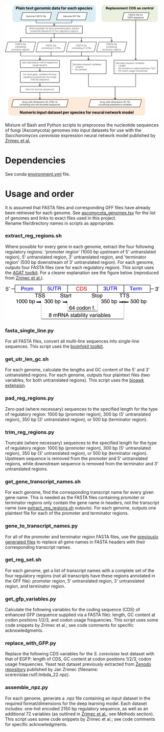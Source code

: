<p align="center">
  <img src=https://github.com/akcchi/ascomycota-exp/blob/main/figs/preprocessing_flowchart.jpg alt="flowchart describing preprocessing steps" width="600">
</p>
<p>
  Mixture of Bash and Python scripts to preprocess the nucleotide sequences of fungi (Ascomycota) genomes into input datasets for use with the <i>Saccharomyces cerevisiae</i> expression neural network model published by <a href="https://doi.org/10.1038/s41467-020-19921-4">Zrimec et al.</a>
</p>

# Dependencies
See conda [environment.yml](/preprocessing/environment.yml) file.

# Usage and order
It is assumed that FASTA files and corresponding GFF files have already been retrieved for each genome. See [ascomycota_genomes.tsv](/preprocessing/ascomycota_genomes.tsv) for the list of genomes and links to exact files used in this project.<br>
Rename file/directory names in scripts as appropriate.

### extract_reg_regions.sh
Where possible for every gene in each genome, extract the four following regulatory regions: 'promoter region' (1000 bp upstream of 5' untranslated region), 5' untranslated region, 3' untranslated region, and 'terminator region' (500 bp downstream of 3' untranslated region). For each genome, outputs four FASTA files (one for each regulatory region). This script uses the [AGAT toolkit](https://github.com/NBISweden/AGAT). For a clearer explanation see the figure below (reproduced from [Zrimec et al.](https://doi.org/10.1038/s41467-020-19921-4)).
<p align="center">
  <img src=https://github.com/akcchi/ascomycota-exp/blob/main/figs/features.png alt="flowchart describing preprocessing steps" width="600">
</p>

### fasta_single_line.py
For all FASTA files, convert all multi-line sequences into single-line sequences. This script uses the [bioinfokit toolkit](https://github.com/reneshbedre/bioinfokit). 

### get_utr_len_gc.sh
For each genome, calculate the lengths and GC content of the 5' and 3' untranslated regions. For each genome, outputs four plaintext files (two variables, for both untranslated regions). This script uses the [bioawk extension](https://github.com/lh3/bioawk). 

### pad_reg_regions.py
Zero-pad (where necessary) sequences to the specified length for the type of regulatory region: 1000 bp (promoter region), 300 bp (5' untranslated region), 350 bp (3' untranslated region), or 500 bp (terminator region). 

### trim_reg_regions.py
Truncate (where necessary) sequences to the specified length for the type of regulatory region: 1000 bp (promoter region), 300 bp (5' untranslated region), 350 bp (3' untranslated region), or 500 bp (terminator region). Upstream sequence is removed from the promoter and 5' untranslated regions, while downstream sequence is removed from the terminator and 3' untranslated regions. 

### get_gene_transcript_names.sh
For each genome, find the corresponding transcript name for every given gene name. This is needed as the FASTA files containing promoter or terminator regions only contain the gene name in headers, not the transcript name (see [extract_reg_regions.sh](#extract_reg_regionssh) outputs). For each genome, outputs one plaintext file for each of the promoter and terminator regions.

### gene_to_transcript_names.py
For all of the promoter and terminator region FASTA files, use the [previously generated files](#get_gene_transcript_namessh) to replace all gene names in FASTA headers with their corresponding transcript names.

### get_reg_set.sh
For each genome, get a list of transcript names with a complete set of the four regulatory regions (not all transcripts have these regions annotated in the GFF file): promoter region, 5' untranslated region, 3' untranslated region, and terminator region.

### get_gfp_variables.py
Calculate the following variables for the coding sequence (CDS) of enhanced GFP (sequence supplied via a FASTA file): length, GC content at codon positions 1/2/3, and codon usage frequencies. This script uses some code snippets by Zrimec et al.; see code comments for specific acknowledgments. 

### replace_with_GFP.py
Replace the following CDS variables for the _S. cerevisiae_ test dataset with that of EGFP: length of CDS, GC content at codon positions 1/2/3, codon usage frequencies. Yeast test dataset previously extracted from [Zenodo repository](https://doi.org/10.5281/zenodo.3905252) published by Jan Zrimec (filename: scerevisiae.rsd1.lmbda_22.npz).

### assemble_npz.py
For each genome, generate a .npz file containing an input dataset in the required format/dimensions for the deep learning model. Each dataset includes: one-hot encoded 2150 bp regulatory sequence, as well as an additional 72 variables (as outlined in [Zrimec et al.](https://doi.org/10.1038/s41467-020-19921-4); see Methods section). This script uses some code snippets by Zrimec et al.; see code comments for specific acknowledgments.
